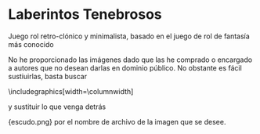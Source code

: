 # Laberintos Tenebrosos
Juego rol retro-clónico y minimalista, basado en el juego de rol de
fantasía más conocido

No he proporcionado las imágenes dado que las he comprado o encargado a autores
que no desean darlas en dominio público. No obstante es fácil sustiuirlas,
basta buscar  

\includegraphics[width=\columnwidth]

y sustituir lo que venga detrás

{escudo.png} por el nombre de archivo de la imagen que se desee.
